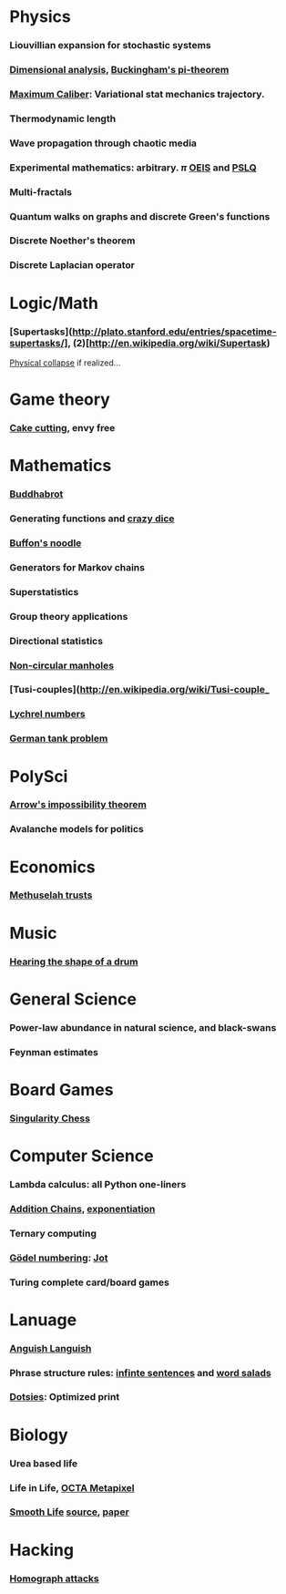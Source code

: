 # Physics
### Liouvillian expansion for stochastic systems
### [Dimensional analysis](http://en.wikipedia.org/wiki/Dimensional_analysis), [Buckingham's pi-theorem](http://en.wikipedia.org/wiki/Buckingham_%CF%80_theorem)
### [Maximum Caliber](http://rmp.aps.org/abstract/RMP/v85/i3/p1115_1): Variational stat mechanics trajectory.
### Thermodynamic length
### Wave propagation through chaotic media
### Experimental mathematics: arbitrary. $\pi$ [OEIS](http://oeis.org/) and [PSLQ](http://en.wikipedia.org/wiki/PSLQ_algorithm)
### Multi-fractals
### Quantum walks on graphs and discrete Green's functions
### Discrete Noether's theorem
### Discrete Laplacian operator

# Logic/Math
### [Supertasks](http://plato.stanford.edu/entries/spacetime-supertasks/], (2)[http://en.wikipedia.org/wiki/Supertask)
[Physical collapse](http://arxiv.org/abs/1309.0144) if realized...

# Game theory
### [Cake cutting](https://en.wikipedia.org/wiki/Envy-free), envy free

# Mathematics
### [Buddhabrot](http://en.wikipedia.org/wiki/Buddhabrot)
### Generating functions and [crazy dice](http://en.wikipedia.org/wiki/Sicherman_dice)
### [Buffon's noodle](http://en.wikipedia.org/wiki/Buffon's_noodle)
### Generators for Markov chains
### Superstatistics
### Group theory applications
### Directional statistics
### [Non-circular manholes](http://math.stackexchange.com/questions/176659/are-non-circular-manholes-possible)
### [Tusi-couples](http://en.wikipedia.org/wiki/Tusi-couple_
### [Lychrel numbers](http://en.wikipedia.org/wiki/Lychrel_number)
### [German tank problem](https://en.wikipedia.org/wiki/German_tank_problem)

# PolySci
### [Arrow's impossibility theorem](http://en.wikipedia.org/wiki/Arrow's_impossibility_theorem)
### Avalanche models for politics

# Economics
### [Methuselah trusts](http://www.laphamsquarterly.org/essays/trust-issues.php?page=all)

# Music
### [Hearing the shape of a drum](http://en.wikipedia.org/wiki/Hearing_the_shape_of_a_drum)

# General Science
### Power-law abundance in natural science, and black-swans
### Feynman estimates

# Board Games
### [Singularity Chess](http://abstractstrategygames.blogspot.co.uk/2010/10/singularity-chess.html)

# Computer Science
### Lambda calculus: all Python one-liners
### [Addition Chains](http://en.wikipedia.org/wiki/Addition_chain), [exponentiation](http://en.wikipedia.org/wiki/Addition-chain_exponentiation)
### Ternary computing
### [Gödel numbering](http://en.wikipedia.org/wiki/G%C3%B6del_numbering): [Jot](http://esolangs.org/wiki/Jot)
### Turing complete card/board games

# Lanuage
### [Anguish Languish](http://en.wikipedia.org/wiki/Anguish_Languish)
### Phrase structure rules: [infinte sentences](http://en.wikipedia.org/wiki/Buffalo_buffalo_Buffalo_buffalo_buffalo_buffalo_Buffalo_buffalo) and [word salads](http://en.wikipedia.org/wiki/Colorless_green_ideas_sleep_furiously)
### [Dotsies](http://dotsies.org/): Optimized print

# Biology
### Urea based life
### Life in Life, [OCTA Metapixel](http://www.conwaylife.com/wiki/OTCA_metapixel)
### [Smooth Life](http://www.youtube.com/watch?v=KJe9H6qS82I) [source](http://sourceforge.net/projects/smoothlife/), [paper](http://arxiv.org/abs/1111.1567)


# Hacking
### [Homograph attacks](http://en.wikipedia.org/wiki/IDN_homograph_attack)



